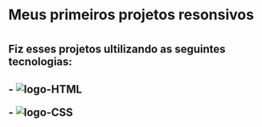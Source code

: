 <h1>Meus primeiros projetos resonsivos<h1>

<h2>Fiz esses projetos ultilizando as seguintes tecnologias:<h2>
<p>- <img src="https://img.shields.io/badge/HTML5-E34F26?style=for-the-badge&logo=html5&logoColor=white" alt="logo-HTML"/></p>
<p>- <img src="https://img.shields.io/badge/CSS3-1572B6?style=for-the-badge&logo=css3&logoColor=white" alt="logo-CSS"/></p>
